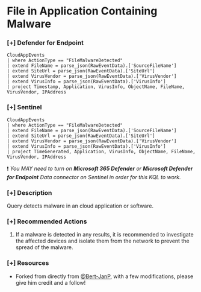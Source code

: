 # File in Application Containing Malware

### [+] Defender for Endpoint 
```
CloudAppEvents
| where ActionType == "FileMalwareDetected"
| extend FileName = parse_json(RawEventData).['SourceFileName']
| extend SiteUrl = parse_json(RawEventData).['SiteUrl']
| extend VirusVendor = parse_json(RawEventData).['VirusVendor']
| extend VirusInfo = parse_json(RawEventData).['VirusInfo']
| project Timestamp, Application, VirusInfo, ObjectName, FileName, VirusVendor, IPAddress
```

### [+] Sentinel
```
CloudAppEvents
| where ActionType == "FileMalwareDetected"
| extend FileName = parse_json(RawEventData).['SourceFileName']
| extend SiteUrl = parse_json(RawEventData).['SiteUrl']
| extend VirusVendor = parse_json(RawEventData).['VirusVendor']
| extend VirusInfo = parse_json(RawEventData).['VirusInfo']
| project TimeGenerated, Application, VirusInfo, ObjectName, FileName, VirusVendor, IPAddress
```
:exclamation: *You MAY need to turn on **Microsoft 365 Defender** or **Microsoft Defender for Endpoint** Data connector on Sentinel in order for this KQL to work.*

### [+] Description
Query detects malware in an cloud application or software. 

### [+] Recommended Actions
1. If a malware is detected in any results, it is recommended to investigate the affected devices and isolate them from the network to prevent the spread of the malware.

### [+] Resources
- Forked from directly from [@Bert-JanP](https://github.com/Bert-JanP), with a few modifications, please give him credit and a follow!
